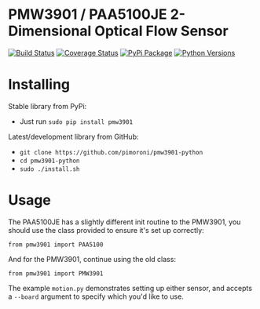 # PMW3901 / PAA5100JE 2-Dimensional Optical Flow Sensor

[![Build Status](https://travis-ci.com/pimoroni/pmw3901-python.svg?branch=master)](https://travis-ci.com/pimoroni/pmw3901-python)
[![Coverage Status](https://coveralls.io/repos/github/pimoroni/pmw3901-python/badge.svg?branch=master)](https://coveralls.io/github/pimoroni/pmw3901-python?branch=master)
[![PyPi Package](https://img.shields.io/pypi/v/pmw3901.svg)](https://pypi.python.org/pypi/pmw3901)
[![Python Versions](https://img.shields.io/pypi/pyversions/pmw3901.svg)](https://pypi.python.org/pypi/pmw3901)


# Installing

Stable library from PyPi:

* Just run `sudo pip install pmw3901`

Latest/development library from GitHub:

* `git clone https://github.com/pimoroni/pmw3901-python`
* `cd pmw3901-python`
* `sudo ./install.sh`

# Usage

The PAA5100JE has a slightly different init routine to the PMW3901, you should use the class provided to ensure it's set up correctly:

```
from pmw3901 import PAA5100
```

And for the PMW3901, continue using the old class:

```
from pmw3901 import PMW3901
```

The example `motion.py` demonstrates setting up either sensor, and accepts a `--board` argument to specify which you'd like to use.
